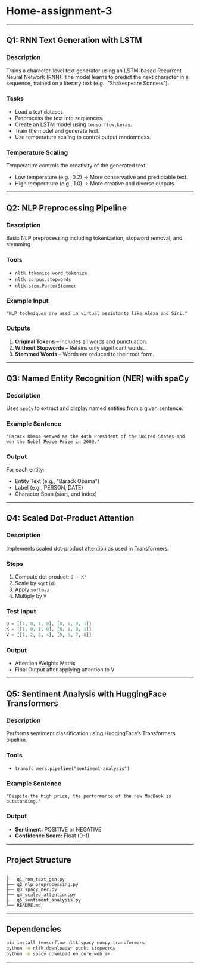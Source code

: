 # Home-assignment-3

---


## Q1: RNN Text Generation with LSTM

### Description

Trains a character-level text generator using an LSTM-based Recurrent Neural Network (RNN). The model learns to predict the next character in a sequence, trained on a literary text (e.g., "Shakespeare Sonnets").

###  Tasks

* Load a text dataset.
* Preprocess the text into sequences.
* Create an LSTM model using `tensorflow.keras`.
* Train the model and generate text.
* Use temperature scaling to control output randomness.

### Temperature Scaling

Temperature controls the creativity of the generated text:

* Low temperature (e.g., 0.2) → More conservative and predictable text.
* High temperature (e.g., 1.0) → More creative and diverse outputs.

---

## Q2: NLP Preprocessing Pipeline

###  Description

Basic NLP preprocessing including tokenization, stopword removal, and stemming.

### Tools

* `nltk.tokenize.word_tokenize`
* `nltk.corpus.stopwords`
* `nltk.stem.PorterStemmer`

###  Example Input

```text
"NLP techniques are used in virtual assistants like Alexa and Siri."
```

### Outputs

1. **Original Tokens** – Includes all words and punctuation.
2. **Without Stopwords** – Retains only significant words.
3. **Stemmed Words** – Words are reduced to their root form.

---

## Q3: Named Entity Recognition (NER) with spaCy

### Description

Uses `spaCy` to extract and display named entities from a given sentence.

###  Example Sentence

```text
"Barack Obama served as the 44th President of the United States and won the Nobel Peace Prize in 2009."
```

###  Output

For each entity:

* Entity Text (e.g., "Barack Obama")
* Label (e.g., PERSON, DATE)
* Character Span (start, end index)

---

##  Q4: Scaled Dot-Product Attention

###  Description

Implements scaled dot-product attention as used in Transformers.

###  Steps

1. Compute dot product: `Q · Kᵀ`
2. Scale by `sqrt(d)`
3. Apply `softmax`
4. Multiply by `V`

###  Test Input

```python
Q = [[1, 0, 1, 0], [0, 1, 0, 1]]
K = [[1, 0, 1, 0], [0, 1, 0, 1]]
V = [[1, 2, 3, 4], [5, 6, 7, 8]]
```

###  Output

* Attention Weights Matrix
* Final Output after applying attention to V

---

##  Q5: Sentiment Analysis with HuggingFace Transformers

###  Description

Performs sentiment classification using HuggingFace’s Transformers pipeline.

###  Tools

* `transformers.pipeline("sentiment-analysis")`

###  Example Sentence

```text
"Despite the high price, the performance of the new MacBook is outstanding."
```

###  Output

* **Sentiment:** POSITIVE or NEGATIVE
* **Confidence Score:** Float (0–1)

---

## Project Structure

```
.
├── q1_rnn_text_gen.py
├── q2_nlp_preprocessing.py
├── q3_spacy_ner.py
├── q4_scaled_attention.py
├── q5_sentiment_analysis.py
└── README.md
```

---

##  Dependencies

```bash
pip install tensorflow nltk spacy numpy transformers
python -m nltk.downloader punkt stopwords
python -m spacy download en_core_web_sm
```

---

